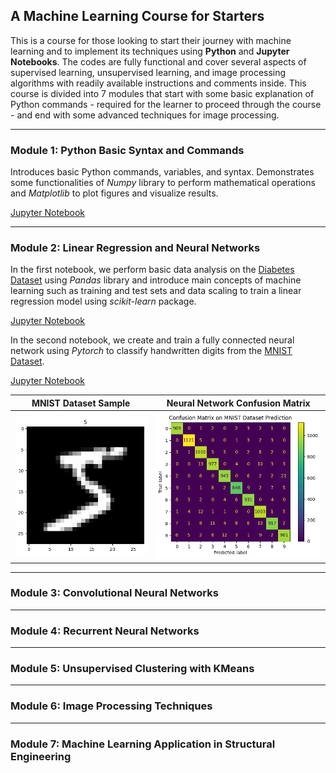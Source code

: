 ## A Machine Learning Course for Starters

This is a course for those looking to start their journey with machine learning and to implement its techniques using **Python** and **Jupyter Notebooks**. The codes are fully functional and cover several aspects of supervised learning, unsupervised learning, and image processing algorithms with readily available instructions and comments inside. This course is divided into 7 modules that start with some basic explanation of Python commands - required for the learner to proceed through the course - and end with some advanced techniques for image processing.

---

### Module 1: Python Basic Syntax and Commands

Introduces basic Python commands, variables, and syntax. Demonstrates some functionalities of *Numpy* library to perform mathematical operations and *Matplotlib* to plot figures and visualize results.

[Jupyter Notebook](Module1-PythonBasics/Module1-Python-Basics.ipynb)

---
### Module 2: Linear Regression and Neural Networks

In the first notebook, we perform basic data analysis on the <ins>Diabetes Dataset</ins> using *Pandas* library and introduce main concepts of machine learning such as training and test sets and data scaling to train a linear regression model using *scikit-learn* package.

[Jupyter Notebook](Module2-NeuralNetworks/Module2-LinearRegression.ipynb)

In the second notebook, we create and train a fully connected neural network using *Pytorch* to classify handwritten digits from the <ins>MNIST Dataset</ins>.

[Jupyter Notebook](Module2-NeuralNetworks/Module2-NeuralNetworks.ipynb)


MNIST Dataset Sample            |  Neural Network Confusion Matrix
:-------------------------:|:-------------------------:
![](Module2-NeuralNetworks/mnist-sample.png)  |  ![](Module2-NeuralNetworks/confusion-matrix-NN.png)

---

### Module 3: Convolutional Neural Networks

---

### Module 4: Recurrent Neural Networks

---

### Module 5: Unsupervised Clustering with KMeans

---

### Module 6: Image Processing Techniques 

---

### Module 7: Machine Learning Application in Structural Engineering 

